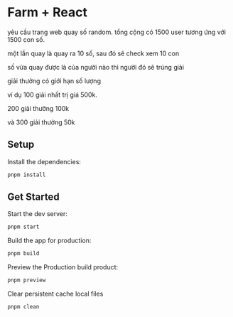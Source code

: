 # Farm + React

yêu cầu trang web quay số random. tổng cộng có 1500 user tương ứng với 1500 con số. 

một lần quay là quay ra 10 số, sau đó sẽ check xem 10 con 

số vừa quay được là của người nào thì người đó sẽ trúng giải

giải thưởng có giới hạn số lượng

ví dụ 100 giải nhất trị giá 500k.

200 giải thưởng 100k

và 300 giải thưởng 50k

## Setup

Install the dependencies:

```bash
pnpm install
```

## Get Started

Start the dev server:

```bash
pnpm start
```

Build the app for production:

```bash
pnpm build
```

Preview the Production build product:

```bash
pnpm preview
```

Clear persistent cache local files

```bash
pnpm clean
```
